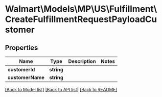 # Walmart\Models\MP\US\Fulfillment\CreateFulfillmentRequestPayloadCustomer

## Properties

Name | Type | Description | Notes
------------ | ------------- | ------------- | -------------
**customerId** | **string** |  |
**customerName** | **string** |  |


[[Back to Model list]](./) [[Back to API list]](../../../../../README.md#supported-apis) [[Back to README]](../../../../../README.md)
